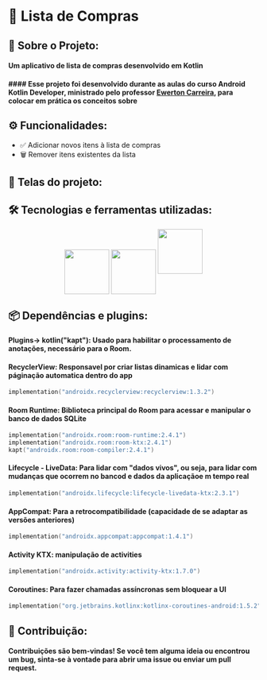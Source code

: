 # 🛒 Lista de Compras

## 📌 Sobre o Projeto:
#### Um aplicativo de lista de compras desenvolvido em Kotlin

#### #### Esse projeto foi desenvolvido durante as aulas do curso **Android Kotlin Developer**, ministrado pelo professor [Ewerton Carreira](https://github.com/carreiras), para colocar em prática os conceitos sobre


## ⚙️ Funcionalidades:
- ✅ Adicionar novos itens à lista de compras
- 🗑️ Remover itens existentes da lista


## 📸 Telas do projeto:

## 🛠 Tecnologias e ferramentas utilizadas:

<div align="center">
  <img src="https://cdn.jsdelivr.net/gh/devicons/devicon@latest/icons/androidstudio/androidstudio-original-wordmark.svg" width="90" align="center"/>
  <img src="https://cdn.jsdelivr.net/gh/devicons/devicon@latest/icons/kotlin/kotlin-original-wordmark.svg" width="90" align="center"/>
<img src="https://cdn.jsdelivr.net/gh/devicons/devicon@latest/icons/sqlite/sqlite-original-wordmark.svg" width="90" />

</div>

## 📦 Dependências e plugins:
#### Plugins-> kotlin("kapt"): Usado para habilitar o processamento de anotações, necessário para o Room. 
#### RecyclerView: Responsavel por criar listas dinamicas e lidar com páginação automatica dentro do app
```kotlin
implementation("androidx.recyclerview:recyclerview:1.3.2")
```
#### Room Runtime: Biblioteca principal do Room para acessar e manipular o banco de dados SQLite
```kotlin
implementation("androidx.room:room-runtime:2.4.1")
implementation("androidx.room:room-ktx:2.4.1")
kapt("androidx.room:room-compiler:2.4.1")
``` 
#### Lifecycle - LiveData: Para lidar com "dados vivos", ou seja, para lidar com mudanças que ocorrem no bancod e dados da aplicaçãoe m tempo real
```kotlin
implementation("androidx.lifecycle:lifecycle-livedata-ktx:2.3.1")
```

#### AppCompat: Para a retrocompatibilidade (capacidade de se adaptar as versões anteriores)
```kotlin
implementation("androidx.appcompat:appcompat:1.4.1")
```
#### Activity KTX: manipulação de activities
```kotlin
implementation("androidx.activity:activity-ktx:1.7.0")
```
#### Coroutines: Para fazer chamadas assíncronas sem bloquear a UI
```kotlin
implementation("org.jetbrains.kotlinx:kotlinx-coroutines-android:1.5.2")
```

## 🤝 Contribuição:
#### Contribuições são bem-vindas! Se você tem alguma ideia ou encontrou um bug, sinta-se à vontade para abrir uma issue ou enviar um pull request. 

